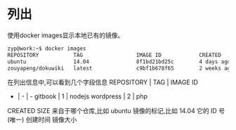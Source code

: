 # 列出

使用docker images显示本地已有的镜像。

```bash
zyp@work:~$ docker images 
REPOSITORY           TAG                 IMAGE ID            CREATED             SIZE
ubuntu               14.04               8f1bd21bd25c        4 days ago          188 MB
zouyapeng/dokuwiki   latest              c9bf1b678f65        2 weeks ago         266.1 MB
```

在列出信息中,可以看到几个字段信息
REPOSITORY | TAG | IMAGE ID
- | - | -
gitbook | 1 | nodejs
wordpress | 2 | php




CREATED
SIZE
来自于哪个仓库,比如	ubuntu
镜像的标记,比如	14.04
它的	 	ID	 	号(唯一)
创建时间
镜像大小